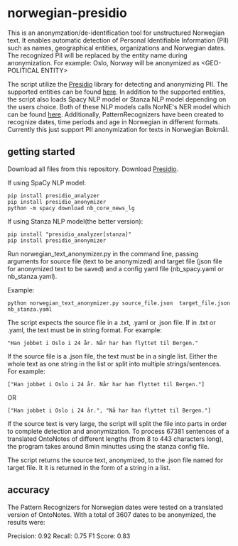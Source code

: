 # norwegian-presidio
This is an anonymzation/de-identification tool for unstructured Norwegian text. It enables automatic detection of Personal Identifiable Information (PII) such as names, geographical entities, organizations and Norwegian dates. The recognized PII will be replaced by the entity name during anonymization. For example: Oslo, Norway will be anonymized as <GEO-POLITICAL ENTITY\>

The script utilize the [Presidio](https://microsoft.github.io/presidio/)
library for detecting and anonymizing PII. The supported entities can be 
found [here](https://microsoft.github.io/presidio/supported_entities/). In addition to the supported entities, the script also loads Spacy NLP model or Stanza NLP model depending on the users choice. Both of these NLP models calls NorNE's NER model which can be found [here](https://github.com/ltgoslo/norne). Additionally, PatternRecognizers have been created to recognize dates, time periods and age in Norwegian in different formats. 
Currently this just support PII anonymization for texts in
Norwegian Bokmål. 

## getting started

Download all files from this repository. 
Download [Presidio](https://microsoft.github.io/presidio/installation/#__tabbed_1_1).

If using SpaCy NLP model:
```
pip install presidio_analyzer
pip install presidio_anonymizer
python -m spacy download nb_core_news_lg
```

If using Stanza NLP model(the better version):
```
pip install "presidio_analyzer[stanza]"
pip install presidio_anonymizer
```

Run norwegian_text_anonymizer.py in the command line, passing arguments for source file (text to be anonymized) and target file (json file for anonymized text to be saved) and a config yaml file (nb_spacy.yaml or nb_stanza.yaml). 

Example: 
```
python norwegian_text_anonymizer.py source_file.json  target_file.json nb_stanza.yaml
```

The script expects the source file in a .txt, .yaml or .json file. If in .txt or .yaml, the text must be in string format. For example:
```
"Han jobbet i Oslo i 24 år. Når har han flyttet til Bergen."
```
If the source file is a .json file, the text must be in a single list. Either the whole text as one string in the list or split into multiple strings/sentences. For example:
```
["Han jobbet i Oslo i 24 år. Når har han flyttet til Bergen."]
```
OR
```
["Han jobbet i Oslo i 24 år.", "Nå har han flyttet til Bergen."]
```

If the source text is very large, the script will split the file into parts in order to complete detection and anonymization. To process 67381 sentences of a translated OntoNotes of different lengths (from 8 to 443 characters long), the program takes around 8min minuttes using the stanza config file. 

The script returns the source text, anonymized, to the .json file named for target file. It it is returned in the form of a string in a list. 

## accuracy

The Pattern Recognizers for Norwegian dates were tested on a translated version of OntoNotes. With a total of 3607 dates to be anonymized, the results were:

Precision: 0.92
Recall: 0.75
F1 Score: 0.83

